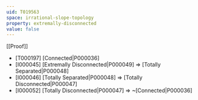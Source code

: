 ```yaml
---
uid: T019563
space: irrational-slope-topology
property: extremally-disconnected
value: false
---
```

[[Proof]]

* [T000197] [Connected|P000036]
* [I000045] [Extremally Disconnected|P000049] => [Totally Separated|P000048]
* [I000046] [Totally Separated|P000048] => [Totally Disconnected|P000047]
* [I000052] [Totally Disconnected|P000047] => ~[Connected|P000036]

